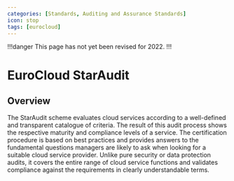 ```yaml
---
categories: [Standards, Auditing and Assurance Standards]
icon: stop
tags: [eurocloud]
---
```


!!!danger
This page has not yet been revised for 2022.
!!!

# EuroCloud StarAudit

## Overview

The StarAudit scheme evaluates cloud services according to a well-defined and transpa­rent catalogue of criteria. The result of this audit process shows the respective maturity and compliance levels of a service. The certification procedure is based on best practices and provides answers to the fundamental questions managers are likely to ask when looking for a suitable cloud service provider. Unlike pure security or data protection audits, it covers the entire range of cloud service functions and validates compliance against the requirements in clearly understandable terms.
